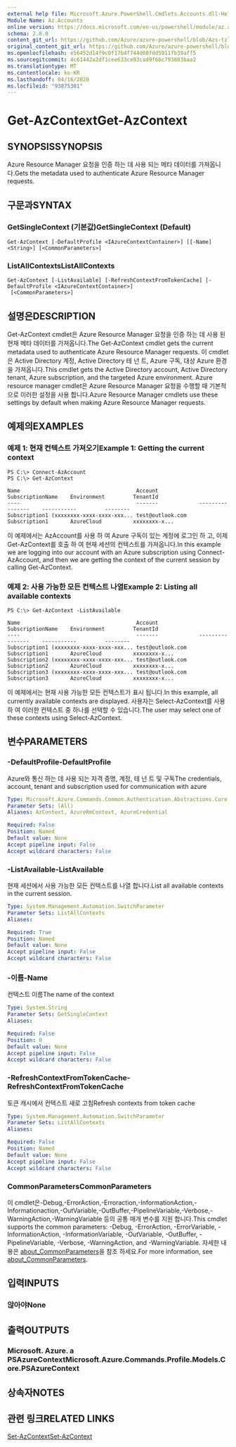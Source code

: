 ```yaml
---
external help file: Microsoft.Azure.PowerShell.Cmdlets.Accounts.dll-Help.xml
Module Name: Az.Accounts
online version: https://docs.microsoft.com/en-us/powershell/module/az.accounts/get-azcontext
schema: 2.0.0
content_git_url: https://github.com/Azure/azure-powershell/blob/Azs-tzl/src/Accounts/Accounts/help/Get-AzContext.md
original_content_git_url: https://github.com/Azure/azure-powershell/blob/Azs-tzl/src/Accounts/Accounts/help/Get-AzContext.md
ms.openlocfilehash: e56452d14f9c0f17b4f744d08fdd5911fb39aff5
ms.sourcegitcommit: 4c61442a2df1cee633ce93cad9f6bc793803baa2
ms.translationtype: MT
ms.contentlocale: ko-KR
ms.lasthandoff: 04/16/2020
ms.locfileid: "93875301"
---
```

# <span data-ttu-id="8389e-101">Get-AzContext</span><span class="sxs-lookup"><span data-stu-id="8389e-101">Get-AzContext</span></span>

## <span data-ttu-id="8389e-102">SYNOPSIS</span><span class="sxs-lookup"><span data-stu-id="8389e-102">SYNOPSIS</span></span>
<span data-ttu-id="8389e-103">Azure Resource Manager 요청을 인증 하는 데 사용 되는 메타 데이터를 가져옵니다.</span><span class="sxs-lookup"><span data-stu-id="8389e-103">Gets the metadata used to authenticate Azure Resource Manager requests.</span></span>

## <span data-ttu-id="8389e-104">구문과</span><span class="sxs-lookup"><span data-stu-id="8389e-104">SYNTAX</span></span>

### <span data-ttu-id="8389e-105">GetSingleContext (기본값)</span><span class="sxs-lookup"><span data-stu-id="8389e-105">GetSingleContext (Default)</span></span>
```
Get-AzContext [-DefaultProfile <IAzureContextContainer>] [[-Name] <String>] [<CommonParameters>]
```

### <span data-ttu-id="8389e-106">ListAllContexts</span><span class="sxs-lookup"><span data-stu-id="8389e-106">ListAllContexts</span></span>
```
Get-AzContext [-ListAvailable] [-RefreshContextFromTokenCache] [-DefaultProfile <IAzureContextContainer>]
 [<CommonParameters>]
```

## <span data-ttu-id="8389e-107">설명은</span><span class="sxs-lookup"><span data-stu-id="8389e-107">DESCRIPTION</span></span>
<span data-ttu-id="8389e-108">Get-AzContext cmdlet은 Azure Resource Manager 요청을 인증 하는 데 사용 된 현재 메타 데이터를 가져옵니다.</span><span class="sxs-lookup"><span data-stu-id="8389e-108">The Get-AzContext cmdlet gets the current metadata used to authenticate Azure Resource Manager requests.</span></span>
<span data-ttu-id="8389e-109">이 cmdlet은 Active Directory 계정, Active Directory 테 넌 트, Azure 구독, 대상 Azure 환경을 가져옵니다.</span><span class="sxs-lookup"><span data-stu-id="8389e-109">This cmdlet gets the Active Directory account, Active Directory tenant, Azure subscription, and the targeted Azure environment.</span></span>
<span data-ttu-id="8389e-110">Azure resource manager cmdlet은 Azure Resource Manager 요청을 수행할 때 기본적으로 이러한 설정을 사용 합니다.</span><span class="sxs-lookup"><span data-stu-id="8389e-110">Azure Resource Manager cmdlets use these settings by default when making Azure Resource Manager requests.</span></span>

## <span data-ttu-id="8389e-111">예제의</span><span class="sxs-lookup"><span data-stu-id="8389e-111">EXAMPLES</span></span>

### <span data-ttu-id="8389e-112">예제 1: 현재 컨텍스트 가져오기</span><span class="sxs-lookup"><span data-stu-id="8389e-112">Example 1: Getting the current context</span></span>
```
PS C:\> Connect-AzAccount
PS C:\> Get-AzContext

Name                                     Account             SubscriptionName    Environment         TenantId
----                                     -------             ----------------    -----------         --------
Subscription1 (xxxxxxxx-xxxx-xxxx-xxx... test@outlook.com    Subscription1       AzureCloud          xxxxxxxx-x...
```

<span data-ttu-id="8389e-113">이 예제에서는 AzAccount를 사용 하 여 Azure 구독이 있는 계정에 로그인 하 고, 이제 Get-AzContext를 호출 하 여 현재 세션의 컨텍스트를 가져옵니다.</span><span class="sxs-lookup"><span data-stu-id="8389e-113">In this example we are logging into our account with an Azure subscription using Connect-AzAccount, and then we are getting the context of the current session by calling Get-AzContext.</span></span>

### <span data-ttu-id="8389e-114">예제 2: 사용 가능한 모든 컨텍스트 나열</span><span class="sxs-lookup"><span data-stu-id="8389e-114">Example 2: Listing all available contexts</span></span>
```
PS C:\> Get-AzContext -ListAvailable

Name                                     Account             SubscriptionName    Environment         TenantId
----                                     -------             ----------------    -----------         --------
Subscription1 (xxxxxxxx-xxxx-xxxx-xxx... test@outlook.com    Subscription1       AzureCloud          xxxxxxxx-x...
Subscription2 (xxxxxxxx-xxxx-xxxx-xxx... test@outlook.com    Subscription2       AzureCloud          xxxxxxxx-x...
Subscription3 (xxxxxxxx-xxxx-xxxx-xxx... test@outlook.com    Subscription3       AzureCloud          xxxxxxxx-x...
```

<span data-ttu-id="8389e-115">이 예제에서는 현재 사용 가능한 모든 컨텍스트가 표시 됩니다.</span><span class="sxs-lookup"><span data-stu-id="8389e-115">In this example, all currently available contexts are displayed.</span></span>  <span data-ttu-id="8389e-116">사용자는 Select-AzContext를 사용 하 여 이러한 컨텍스트 중 하나를 선택할 수 있습니다.</span><span class="sxs-lookup"><span data-stu-id="8389e-116">The user may select one of these contexts using Select-AzContext.</span></span>

## <span data-ttu-id="8389e-117">변수</span><span class="sxs-lookup"><span data-stu-id="8389e-117">PARAMETERS</span></span>

### <span data-ttu-id="8389e-118">-DefaultProfile</span><span class="sxs-lookup"><span data-stu-id="8389e-118">-DefaultProfile</span></span>
<span data-ttu-id="8389e-119">Azure와 통신 하는 데 사용 되는 자격 증명, 계정, 테 넌 트 및 구독</span><span class="sxs-lookup"><span data-stu-id="8389e-119">The credentials, account, tenant and subscription used for communication with azure</span></span>

```yaml
Type: Microsoft.Azure.Commands.Common.Authentication.Abstractions.Core.IAzureContextContainer
Parameter Sets: (All)
Aliases: AzContext, AzureRmContext, AzureCredential

Required: False
Position: Named
Default value: None
Accept pipeline input: False
Accept wildcard characters: False
```

### <span data-ttu-id="8389e-120">-ListAvailable</span><span class="sxs-lookup"><span data-stu-id="8389e-120">-ListAvailable</span></span>
<span data-ttu-id="8389e-121">현재 세션에서 사용 가능한 모든 컨텍스트를 나열 합니다.</span><span class="sxs-lookup"><span data-stu-id="8389e-121">List all available contexts in the current session.</span></span>

```yaml
Type: System.Management.Automation.SwitchParameter
Parameter Sets: ListAllContexts
Aliases:

Required: True
Position: Named
Default value: None
Accept pipeline input: False
Accept wildcard characters: False
```

### <span data-ttu-id="8389e-122">-이름</span><span class="sxs-lookup"><span data-stu-id="8389e-122">-Name</span></span>
<span data-ttu-id="8389e-123">컨텍스트 이름</span><span class="sxs-lookup"><span data-stu-id="8389e-123">The name of the context</span></span>

```yaml
Type: System.String
Parameter Sets: GetSingleContext
Aliases:

Required: False
Position: 0
Default value: None
Accept pipeline input: False
Accept wildcard characters: False
```

### <span data-ttu-id="8389e-124">-RefreshContextFromTokenCache</span><span class="sxs-lookup"><span data-stu-id="8389e-124">-RefreshContextFromTokenCache</span></span>
<span data-ttu-id="8389e-125">토큰 캐시에서 컨텍스트 새로 고침</span><span class="sxs-lookup"><span data-stu-id="8389e-125">Refresh contexts from token cache</span></span>

```yaml
Type: System.Management.Automation.SwitchParameter
Parameter Sets: ListAllContexts
Aliases:

Required: False
Position: Named
Default value: None
Accept pipeline input: False
Accept wildcard characters: False
```

### <span data-ttu-id="8389e-126">CommonParameters</span><span class="sxs-lookup"><span data-stu-id="8389e-126">CommonParameters</span></span>
<span data-ttu-id="8389e-127">이 cmdlet은-Debug,-ErrorAction,-Erroraction,-InformationAction,-Informationaction,-OutVariable,-OutBuffer,-PipelineVariable,-Verbose,-WarningAction,-WarningVariable 등의 공통 매개 변수를 지원 합니다.</span><span class="sxs-lookup"><span data-stu-id="8389e-127">This cmdlet supports the common parameters: -Debug, -ErrorAction, -ErrorVariable, -InformationAction, -InformationVariable, -OutVariable, -OutBuffer, -PipelineVariable, -Verbose, -WarningAction, and -WarningVariable.</span></span> <span data-ttu-id="8389e-128">자세한 내용은 [about_CommonParameters](http://go.microsoft.com/fwlink/?LinkID=113216)을 참조 하세요.</span><span class="sxs-lookup"><span data-stu-id="8389e-128">For more information, see [about_CommonParameters](http://go.microsoft.com/fwlink/?LinkID=113216).</span></span>

## <span data-ttu-id="8389e-129">입력</span><span class="sxs-lookup"><span data-stu-id="8389e-129">INPUTS</span></span>

### <span data-ttu-id="8389e-130">않아야</span><span class="sxs-lookup"><span data-stu-id="8389e-130">None</span></span>

## <span data-ttu-id="8389e-131">출력</span><span class="sxs-lookup"><span data-stu-id="8389e-131">OUTPUTS</span></span>

### <span data-ttu-id="8389e-132">Microsoft. Azure. a PSAzureContext</span><span class="sxs-lookup"><span data-stu-id="8389e-132">Microsoft.Azure.Commands.Profile.Models.Core.PSAzureContext</span></span>

## <span data-ttu-id="8389e-133">상속자</span><span class="sxs-lookup"><span data-stu-id="8389e-133">NOTES</span></span>

## <span data-ttu-id="8389e-134">관련 링크</span><span class="sxs-lookup"><span data-stu-id="8389e-134">RELATED LINKS</span></span>

[<span data-ttu-id="8389e-135">Set-AzContext</span><span class="sxs-lookup"><span data-stu-id="8389e-135">Set-AzContext</span></span>](./Set-AzContext.md)

